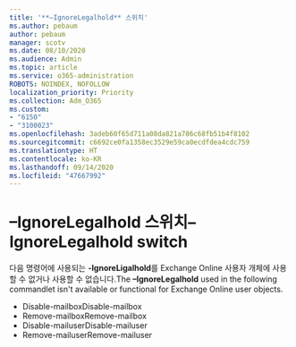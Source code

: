 ```yaml
---
title: '**–IgnoreLegalhold** 스위치'
ms.author: pebaum
author: pebaum
manager: scotv
ms.date: 08/10/2020
ms.audience: Admin
ms.topic: article
ms.service: o365-administration
ROBOTS: NOINDEX, NOFOLLOW
localization_priority: Priority
ms.collection: Adm_O365
ms.custom:
- "6150"
- "3100023"
ms.openlocfilehash: 3adeb60f65d711a08da821a786c68fb51b4f8102
ms.sourcegitcommit: c6692ce0fa1358ec3529e59ca0ecdfdea4cdc759
ms.translationtype: HT
ms.contentlocale: ko-KR
ms.lasthandoff: 09/14/2020
ms.locfileid: "47667992"
---
```

# <a name="ignorelegalhold-switch"></a><span data-ttu-id="81c72-102">**–IgnoreLegalhold** 스위치</span><span class="sxs-lookup"><span data-stu-id="81c72-102">**–IgnoreLegalhold** switch</span></span>

<span data-ttu-id="81c72-103">다음 명령어에 사용되는 **-IgnoreLigalhold**를 Exchange Online 사용자 개체에 사용할 수 없거나 사용할 수 없습니다.</span><span class="sxs-lookup"><span data-stu-id="81c72-103">The **–IgnoreLegalhold** used in the following commandlet isn't available or functional for Exchange Online user objects.</span></span>

- <span data-ttu-id="81c72-104">Disable-mailbox</span><span class="sxs-lookup"><span data-stu-id="81c72-104">Disable-mailbox</span></span>
- <span data-ttu-id="81c72-105">Remove-mailbox</span><span class="sxs-lookup"><span data-stu-id="81c72-105">Remove-mailbox</span></span>
- <span data-ttu-id="81c72-106">Disable-mailuser</span><span class="sxs-lookup"><span data-stu-id="81c72-106">Disable-mailuser</span></span>
- <span data-ttu-id="81c72-107">Remove-mailuser</span><span class="sxs-lookup"><span data-stu-id="81c72-107">Remove-mailuser</span></span>